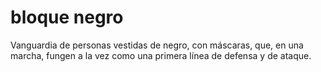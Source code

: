 # bloque negro
Vanguardia de personas vestidas de negro, con máscaras, que, en una marcha, fungen a la vez como una primera línea de defensa y de ataque.

